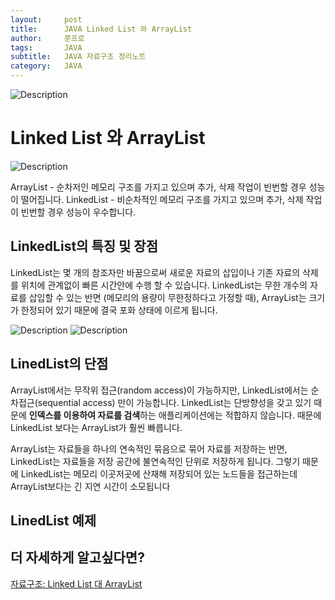 ```yaml
---
layout:     post
title:      JAVA Linked List 와 ArrayList
author:     쭌프로
tags:       JAVA
subtitle:   JAVA 자료구조 정리노트
category:   JAVA
---
```


<!-- Start Writing Below in Markdown -->

![Description](https://alalstjr.github.io/jjunpro.github.io/img/java_bg.png)

# Linked List 와 ArrayList

![Description](https://alalstjr.github.io/jjunpro.github.io/img/2019-05-01-1.png)

ArrayList - 순차저인 메모리 구조를 가지고 있으며 추가, 삭제 작업이 빈번할 경우 성능이 떨어집니다.
LinkedList - 비순차적인 메모리 구조를 가지고 있으며 추가, 삭제 작업이 빈번할 경우 성능이 우수합니다.

## LinkedList의 특징 및 장점

LinkedList는 몇 개의 참조자만 바꿈으로써 새로운 자료의 삽입이나 기존 자료의 삭제를 위치에 관계없이 빠른 시간안에 수행 할 수 있습니다.
LinkedList는 무한 개수의 자료를 삽입할 수 있는 반면 (메모리의 용량이 무한정하다고 가정할 때), 
ArrayList는 크기가 한정되어 있기 때문에 결국 포화 상태에 이르게 됩니다. 

![Description](https://alalstjr.github.io/jjunpro.github.io/img/2019-05-01-2.png)
![Description](https://alalstjr.github.io/jjunpro.github.io/img/2019-05-01-3.png)

## LinedList의 단점

ArrayList에서는 무작위 접근(random access)이 가능하지만, 
LinkedList에서는 순차접근(sequential access) 만이 가능합니다.
LinkedList는 단방향성을 갖고 있기 때문에 <b>인덱스를 이용하여 자료를 검색</b>하는 애플리케이션에는 적합하지 않습니다. 
때문에 LinkedList 보다는 ArrayList가 훨씬 빠릅니다.

ArrayList는 자료들을 하나의 연속적인 묶음으로 묶어 자료를 저장하는 반면, 
LinkedList는 자료들을 저장 공간에 불연속적인 단위로 저장하게 됩니다. 
그렇기 때문에 LinkedList는 메모리 이곳저곳에 산재해 저장되어 있는 
노드들을 접근하는데 ArrayList보다는 긴 지연 시간이 소모됩니다

## LinedList 예제

<script src="https://gist.github.com/alalstjr/fcddbd0208a10dccd12d3331693884bf.js"></script>

## 더 자세하게 알고싶다면?

<a href="http://www.nextree.co.kr/p6506/">자료구조: Linked List 대 ArrayList</a>
